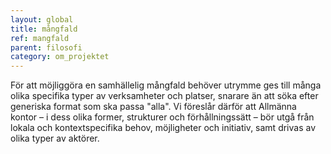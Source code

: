 ```yaml
---
layout: global
title: mångfald
ref: mangfald
parent: filosofi
category: om_projektet
---
```


För att möjliggöra en samhällelig mångfald behöver utrymme ges till många olika specifika typer av verksamheter och platser, snarare än att söka efter generiska format som ska passa "alla". Vi föreslår därför att Allmänna kontor – i dess olika former, strukturer och förhållningssätt – bör utgå från lokala och kontextspecifika behov, möjligheter och initiativ, samt drivas av olika typer av aktörer.
